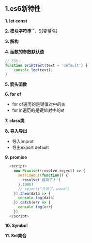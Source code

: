 ## 1.es6新特性

**1. let const**

**2. 模块字符串``**，${变量名}

**3. 解构**

**4. 函数的参数默认值**

``` javascript
// ES6；
function printText(text = 'default') {
    console.log(text);
}
```

**5. 箭头函数**

**6. for of**

- for of遍历的是键值对中的`值`
- for in遍历的是键值对中的`键`

**7. class类**

**8. 导入导出**

- 导入improt
- 导出export default

**9. promise**

``` javascript
  <script>
    new Promise((resolve,reject) => {
      setTimeout(function() {
        resolve('成功了！')
      },1000)
      // reject("失败了，wuwu")
    }).then(data => {
      console.log(data)
    }).catch(err => {
      console.log(err)
    })
  </script>
```

**10. Symbol**

**11. Set集合**
